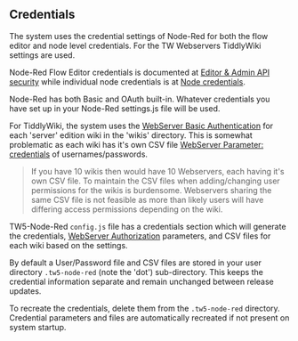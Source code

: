 ## Credentials

The system uses the credential settings of Node-Red for both the flow editor and node level credentials. For the TW Webservers TiddlyWiki settings are used.

Node-Red Flow Editor credentials is documented at [Editor & Admin API security](https://nodered.org/docs/user-guide/runtime/securing-node-red#editor--admin-api-security) while individual node credentials is at [Node credentials](https://nodered.org/docs/creating-nodes/credentials).

Node-Red has both Basic and OAuth built-in. Whatever credentials you have set up in your Node-Red settings.js file will be used.

For TiddlyWiki, the system uses the [WebServer Basic Authentication](https://tiddlywiki.com/static/WebServer%2520Basic%2520Authentication.html) for each 'server' edition wiki in the 'wikis' directory. This is somewhat problematic as each wiki has it's own CSV file [WebServer Parameter: credentials](https://tiddlywiki.com/static/WebServer%2520Parameter%253A%2520credentials.html) of usernames/passwords.

> If you have 10 wikis then would have 10 Webservers, each having it's own CSV file. To maintain the CSV files when adding/changing user permissions for the wikis is burdensome. Webservers sharing the same CSV file is not feasible as more than likely users will have differing access permissions depending on the wiki.

TW5-Node-Red `config.js` file has a credentials section which will generate the credentials, [WebServer Authorization](https://tiddlywiki.com/static/WebServer%2520Authorization.html) parameters, and CSV files for each wiki based on the settings.

By default a User/Password file and CSV files are stored in your user  directory `.tw5-node-red` (note the 'dot') sub-directory. This keeps the credential information separate and remain unchanged between release updates.

To recreate the credentials, delete them from the `.tw5-node-red` directory. Credential parameters and files are automatically recreated if not present on system startup.
